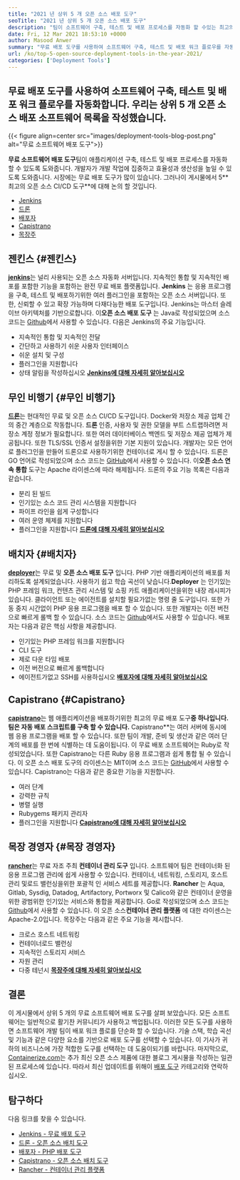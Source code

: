 ```yaml
---
title: "2021 년 상위 5 개 오픈 소스 배포 도구" 
seoTitle: "2021 년 상위 5 개 오픈 소스 배포 도구" 
description: "팀이 소프트웨어 구축, 테스트 및 배포 프로세스를 자동화 할 수있는 최고의 오픈 소스 CI/CD 도구를 통합하여 생산성을 높이십시오." 
date: Fri, 12 Mar 2021 18:53:10 +0000
author: Masood Anwer
summary: "무료 배포 도구를 사용하여 소프트웨어 구축, 테스트 및 배포 워크 플로우를 자동화합니다. 우리는 상위 5 개 오픈 소스 배포 소프트웨어 목록을 작성했습니다." 
url: /ko/top-5-open-source-deployment-tools-in-the-year-2021/
categories: ['Deployment Tools']
---
```


## 무료 배포 도구를 사용하여 소프트웨어 구축, 테스트 및 배포 워크 플로우를 자동화합니다. 우리는 상위 5 개 오픈 소스 배포 소프트웨어 목록을 작성했습니다.

{{< figure align=center src="images/deployment-tools-blog-post.png" alt="무료 소프트웨어 배포 도구">}}

**무료 소프트웨어 배포 도구**팀이 애플리케이션 구축, 테스트 및 배포 프로세스를 자동화 할 수 있도록 도와줍니다. 개발자가 개발 작업에 집중하고 효율성과 생산성을 높일 수 있도록 도와줍니다. 시장에는 무료 배포 도구가 많이 있습니다. 그러나이 게시물에서 5** 최고의 오픈 소스 CI/CD 도구**에 대해 논의 할 것입니다.
  * [Jenkins][1]
  * [드론][2]
  * [배포자][3]
  * [Capistrano][4]
  * [목장주][5]

## 젠킨스 {#젠킨스}

[ **jenkins**][6]는 널리 사용되는 오픈 소스 자동화 서버입니다. 지속적인 통합 및 지속적인 배포를 포함한 기능을 포함하는 완전 무료 배포 플랫폼입니다. **Jenkins** 는 응용 프로그램을 구축, 테스트 및 배포하기위한 여러 플러그인을 포함하는 오픈 소스 서버입니다. 또한, 신뢰할 수 있고 확장 가능하며 다재다능한 배포 도구입니다. Jenkins는 마스터 슬레이브 아키텍처를 기반으로합니다. 이**오픈 소스 배포 도구** 는 Java로 작성되었으며 소스 코드는 [Github][7]에서 사용할 수 있습니다.
다음은 Jenkins의 주요 기능입니다.
  * 지속적인 통합 및 지속적인 전달
  * 간단하고 사용하기 쉬운 사용자 인터페이스
  * 쉬운 설치 및 구성
  * 플러그인을 지원합니다
  * 상태 알림을 작성하십시오
[ **Jenkins에 대해 자세히 알아보십시오** ][8]

## 무인 비행기 {#무인 비행기}

[ **드론**][9]는 현대적인 무료 및 오픈 소스 CI/CD 도구입니다. Docker와 저장소 제공 업체 간의 중간 계층으로 작동합니다. **드론** 인증, 사용자 및 권한 모델을 부트 스트랩하려면 저장소 계정 정보가 필요합니다. 또한 여러 데이터베이스 백엔드 및 저장소 제공 업체가 제공됩니다. 또한 TLS/SSL 인증서 설정을위한 기본 지원이 있습니다. 개발자는 모든 언어로 플러그인을 만들어 드론으로 사용하기위한 컨테이너로 게시 할 수 있습니다. 드론은 GO 언어로 작성되었으며 소스 코드는 [GitHub][10]에서 사용할 수 있습니다. 이**오픈 소스 연속 통합** 도구는 Apache 라이센스에 따라 해제됩니다.
드론의 주요 기능 목록은 다음과 같습니다.
  * 분리 된 빌드
  * 인기있는 소스 코드 관리 시스템을 지원합니다
  * 파이프 라인을 쉽게 구성합니다
  * 여러 운영 체제를 지원합니다
  * 플러그인을 지원합니다
[ **드론에 대해 자세히 알아보십시오** ][11]

## 배치자 {#배치자}

[ **deployer**][12]는 무료 및 **오픈 소스 배포 도구** 입니다. PHP 기반 애플리케이션의 배포를 처리하도록 설계되었습니다. 사용하기 쉽고 학습 곡선이 낮습니다.**Deployer** 는 인기있는 PHP 프레임 워크, 컨텐츠 관리 시스템 및 쇼핑 카트 애플리케이션을위한 내장 레시피가 있습니다. 클라이언트 또는 에이전트를 설치할 필요가없는 명령 줄 도구입니다. 또한 가동 중지 시간없이 PHP 응용 프로그램을 배포 할 수 있습니다. 또한 개발자는 이전 버전으로 빠르게 롤백 할 수 있습니다. 소스 코드는 [Github][13]에서도 사용할 수 있습니다.
배포자는 다음과 같은 핵심 사항을 제공합니다.
  * 인기있는 PHP 프레임 워크를 지원합니다
  * CLI 도구
  * 제로 다운 타임 배포
  * 이전 버전으로 빠르게 롤백합니다
  * 에이전트가없고 SSH를 사용하십시오
[ **배포자에 대해 자세히 알아보십시오** ][14]

## Capistrano {#Capistrano}

[ **capistrano**][15]는 웹 애플리케이션을 배포하기위한 최고의 무료 배포 도구**중 하나입니다. 팀은 자동 배포 스크립트를 구축 할 수 있습니다.** Capistrano**는 여러 서버에 동시에 웹 응용 프로그램을 배포 할 수 있습니다. 또한 팀이 개발, 준비 및 생산과 같은 여러 단계의 배포를 한 번에 식별하는 데 도움이됩니다. 이 무료 배포 소프트웨어는 Ruby로 작성되었습니다. 또한 Capistrano는 다른 Ruby 응용 프로그램과 쉽게 통합 될 수 있습니다. 이 오픈 소스 배포 도구의 라이센스는 MIT이며 소스 코드는 [GitHub][16]에서 사용할 수 있습니다.
Capistrano는 다음과 같은 중요한 기능을 지원합니다.
  * 여러 단계
  * 강력한 규칙
  * 병렬 실행
  * Rubygems 패키지 관리자
  * 플러그인을 지원합니다
[ **Capistrano에 대해 자세히 알아보십시오** ][17]

## 목장 경영자 {#목장 경영자}

[ **rancher**][18]는 무료 자조 주최 **컨테이너 관리 도구** 입니다. 소프트웨어 팀은 컨테이너화 된 응용 프로그램 관리에 쉽게 사용할 수 있습니다. 컨테이너, 네트워킹, 스토리지, 호스트 관리 및로드 밸런싱을위한 포괄적 인 서비스 세트를 제공합니다. **Rancher** 는 Aqua, Gitlab, Sysdig, Datadog, Artifactory, Portworx 및 Calico와 같은 컨테이너 운영을위한 광범위한 인기있는 서비스와 통합을 제공합니다. Go로 작성되었으며 소스 코드는 [Github][19]에서 사용할 수 있습니다. 이 오픈 소스**컨테이너 관리 플랫폼** 에 대한 라이센스는 Apache-2.0입니다.
목장주는 다음과 같은 주요 기능을 제시합니다.
  * 크로스 호스트 네트워킹
  * 컨테이너로드 밸런싱
  * 지속적인 스토리지 서비스
  * 자원 관리
  * 다중 테넌시
[ **목장주에 대해 자세히 알아보십시오** ][20]

## 결론
이 게시물에서 상위 5 개의 무료 소프트웨어 배포 도구를 살펴 보았습니다. 모든 소프트웨어는 일반적으로 활기찬 커뮤니티가 사용하고 백업됩니다. 이러한 모든 도구를 사용하면 소프트웨어 개발 팀이 배포 워크 플로를 단순화 할 수 있습니다. 기술 스택, 학습 곡선 및 기능과 같은 다양한 요소를 기반으로 배포 도구를 선택할 수 있습니다. 이 기사가 귀하의 비즈니스에 가장 적합한 도구를 선택하는 데 도움이되기를 바랍니다.
마지막으로, [Containerize.com][21]는 추가 최신 오픈 소스 제품에 대한 블로그 게시물을 작성하는 일관된 프로세스에 있습니다. 따라서 최신 업데이트를 위해이 [배포 도구][22] 카테고리와 연락하십시오.

## 탐구하다
다음 링크를 찾을 수 있습니다.
  * [Jenkins - 무료 배포 도구][6]
  * [드론 - 오픈 소스 배치 도구][9]
  * [배포자 - PHP 배포 도구][12]
  * [Capistrano - 오픈 소스 배치 도구][15]
  * [Rancher - 컨테이너 관리 플랫폼][18]



[1]: #Jenkins
[2]: #Drone
[3]: #Deployer
[4]: #Capistrano
[5]: #Rancher
[6]: https://products.containerize.com/deployment-tools/jenkins
[7]: https://github.com/jenkinsci/jenkins
[8]: https://www.jenkins.io
[9]: https://products.containerize.com/deployment-tools/drone
[10]: https://github.com/drone/drone
[11]: https://www.drone.io
[12]: https://products.containerize.com/deployment-tools/deployer
[13]: https://github.com/deployphp/deployer
[14]: https://deployer.org
[15]: https://products.containerize.com/deployment-tools/capistrano
[16]: https://github.com/capistrano/capistrano
[17]: https://capistranorb.com
[18]: https://products.containerize.com/deployment-tools/rancher
[19]: https://github.com/rancher/rancher
[20]: https://rancher.com
[21]: https://containerize.com
[22]: https://blog.containerize.com/category/deployment-tools/
